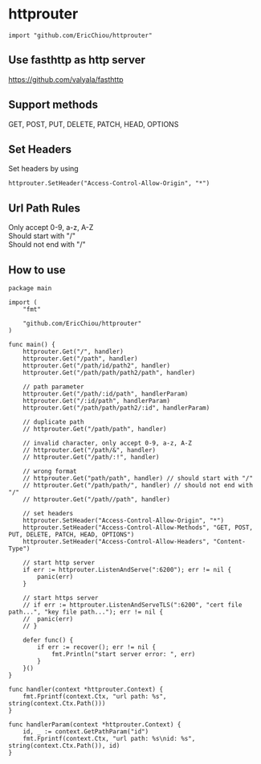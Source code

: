 # httprouter
<pre><code>import "github.com/EricChiou/httprouter"</code></pre>
## Use fasthttp as http server
https://github.com/valyala/fasthttp

## Support methods
GET, POST, PUT, DELETE, PATCH, HEAD, OPTIONS

## Set Headers
Set headers by using
<pre><code>httprouter.SetHeader("Access-Control-Allow-Origin", "*")</code></pre>

## Url Path Rules
Only accept 0-9, a-z, A-Z  
Should start with "/"  
Should not end with "/"

## How to use
<pre><code>package main

import (
	"fmt"

	"github.com/EricChiou/httprouter"
)

func main() {
	httprouter.Get("/", handler)
	httprouter.Get("/path", handler)
	httprouter.Get("/path/id/path2", handler)
	httprouter.Get("/path/path/path2/path", handler)

	// path parameter
	httprouter.Get("/path/:id/path", handlerParam)
	httprouter.Get("/:id/path", handlerParam)
	httprouter.Get("/path/path/path2/:id", handlerParam)

	// duplicate path
	// httprouter.Get("/path/path", handler)

	// invalid character, only accept 0-9, a-z, A-Z
	// httprouter.Get("/path/&", handler)
	// httprouter.Get("/path/:!", handler)

	// wrong format
	// httprouter.Get("path/path", handler) // should start with "/"
	// httprouter.Get("/path/path/", handler) // should not end with "/"
	// httprouter.Get("/path//path", handler)

	// set headers
	httprouter.SetHeader("Access-Control-Allow-Origin", "*")
	httprouter.SetHeader("Access-Control-Allow-Methods", "GET, POST, PUT, DELETE, PATCH, HEAD, OPTIONS")
	httprouter.SetHeader("Access-Control-Allow-Headers", "Content-Type")

	// start http server
	if err := httprouter.ListenAndServe(":6200"); err != nil {
		panic(err)
	}

	// start https server
	// if err := httprouter.ListenAndServeTLS(":6200", "cert file path...", "key file path..."); err != nil {
	// 	panic(err)
	// }

	defer func() {
		if err := recover(); err != nil {
			fmt.Println("start server error: ", err)
		}
	}()
}

func handler(context *httprouter.Context) {
	fmt.Fprintf(context.Ctx, "url path: %s", string(context.Ctx.Path()))
}

func handlerParam(context *httprouter.Context) {
	id, _ := context.GetPathParam("id")
	fmt.Fprintf(context.Ctx, "url path: %s\nid: %s", string(context.Ctx.Path()), id)
}</code></pre>
